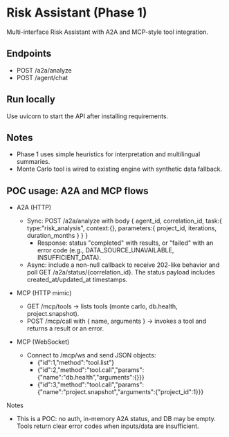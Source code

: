 # Risk Assistant (Phase 1)

Multi-interface Risk Assistant with A2A and MCP-style tool integration.

## Endpoints
- POST /a2a/analyze
- POST /agent/chat

## Run locally
Use uvicorn to start the API after installing requirements.

## Notes
- Phase 1 uses simple heuristics for interpretation and multilingual summaries.
- Monte Carlo tool is wired to existing engine with synthetic data fallback.

## POC usage: A2A and MCP flows

- A2A (HTTP)
	- Sync: POST /a2a/analyze with body { agent_id, correlation_id, task:{ type:"risk_analysis", context:{}, parameters:{ project_id, iterations, duration_months } } }
		- Response: status "completed" with results, or "failed" with an error code (e.g., DATA_SOURCE_UNAVAILABLE, INSUFFICIENT_DATA).
	- Async: include a non-null callback to receive 202-like behavior and poll GET /a2a/status/{correlation_id}. The status payload includes created_at/updated_at timestamps.

- MCP (HTTP mimic)
	- GET /mcp/tools → lists tools (monte carlo, db.health, project.snapshot).
	- POST /mcp/call with { name, arguments } → invokes a tool and returns a result or an error.

- MCP (WebSocket)
	- Connect to /mcp/ws and send JSON objects:
		- {"id":1,"method":"tool.list"}
		- {"id":2,"method":"tool.call","params":{"name":"db.health","arguments":{}}}
		- {"id":3,"method":"tool.call","params":{"name":"project.snapshot","arguments":{"project_id":1}}}

Notes
- This is a POC: no auth, in-memory A2A status, and DB may be empty. Tools return clear error codes when inputs/data are insufficient.

 
